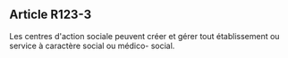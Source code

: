 ## Article R123-3

Les centres d'action sociale peuvent créer et gérer tout établissement ou service à caractère social ou médico-
social.


